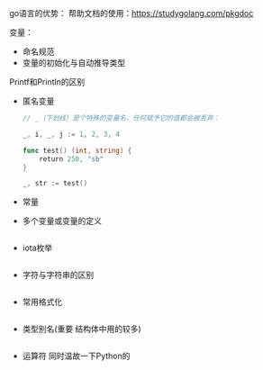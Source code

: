 go语言的优势：
帮助文档的使用：https://studygolang.com/pkgdoc

变量：
   - 命名规范
   - 变量的初始化与自动推导类型


Printf和Println的区别


- 匿名变量
  ```GO
  // _（下划线）是个特殊的变量名，任何赋予它的值都会被丢弃：

  _, i, _, j := 1, 2, 3, 4

  func test() (int, string) {
      return 250, "sb"
  }

  _, str := test()
  ```

- 常量

- 多个变量或变量的定义
```GO
```

- iota枚举
```GO
```


- 字符与字符串的区别

```GO

```

- 常用格式化
```GO

```


- 类型别名(重要 结构体中用的较多)
```GO

```


- 运算符  同时温故一下Python的
```GO

```
